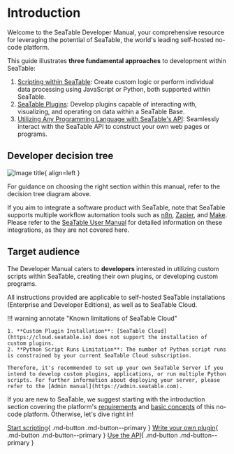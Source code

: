 # Introduction

Welcome to the SeaTable Developer Manual, your comprehensive resource for leveraging the potential of SeaTable, the world's leading self-hosted no-code platform.

This guide illustrates **three fundamental approaches** to development within SeaTable:

1. [Scripting within SeaTable](/scripts/): Create custom logic or perform individual data processing using JavaScript or Python, both supported within SeaTable.
1. [SeaTable Plugins](/plugins/): Develop plugins capable of interacting with, visualizing, and operating on data within a SeaTable Base.
1. [Utilizing Any Programming Language with SeaTable's API](/clients/): Seamlessly interact with the SeaTable API to construct your own web pages or programs.

## Developer decision tree

![Image title](/media/developer_decision_tree.png){ align=left }

For guidance on choosing the right section within this manual, refer to the decision tree diagram above.

If you aim to integrate a software product with SeaTable, note that SeaTable supports multiple workflow automation tools such as [n8n](https://n8n.io/integrations/seatable/), [Zapier](https://zapier.com/apps/seatable/integrations), and [Make](https://www.make.com/en/integrations/seatable). Please refer to the [SeaTable User Manual](https://seatable.io/docs-category/skripte-api-integrationen/) for detailed information on these integrations, as they are not covered here.

## Target audience

The Developer Manual caters to **developers** interested in utilizing custom scripts within SeaTable, creating their own plugins, or developing custom programs.

All instructions provided are applicable to self-hosted SeaTable installations (Enterprise and Developer Editions), as well as to SeaTable Cloud.

!!! warning annotate "Known limitations of SeaTable Cloud"

    1. **Custom Plugin Installation**: [SeaTable Cloud](https://cloud.seatable.io) does not support the installation of custom plugins.
    2. **Python Script Runs Limitation**: The number of Python script runs is constrained by your current SeaTable Cloud subscription.

    Therefore, it's recommended to set up your own SeaTable Server if you intend to develop custom plugins, applications, or run multiple Python scripts. For further information about deploying your server, please refer to the [Admin manual](https://admin.seatable.com).

If you are new to SeaTable, we suggest starting with the introduction section covering the platform's [requirements](/introduction/requirements) and [basic concepts](/introduction/basic_concepts) of this no-code platform. Otherwise, let's dive right in!

[Start scripting](/scripts){ .md-button .md-button--primary }
[Write your own plugin](/plugins){ .md-button .md-button--primary }
[Use the API](/clients){ .md-button .md-button--primary }
